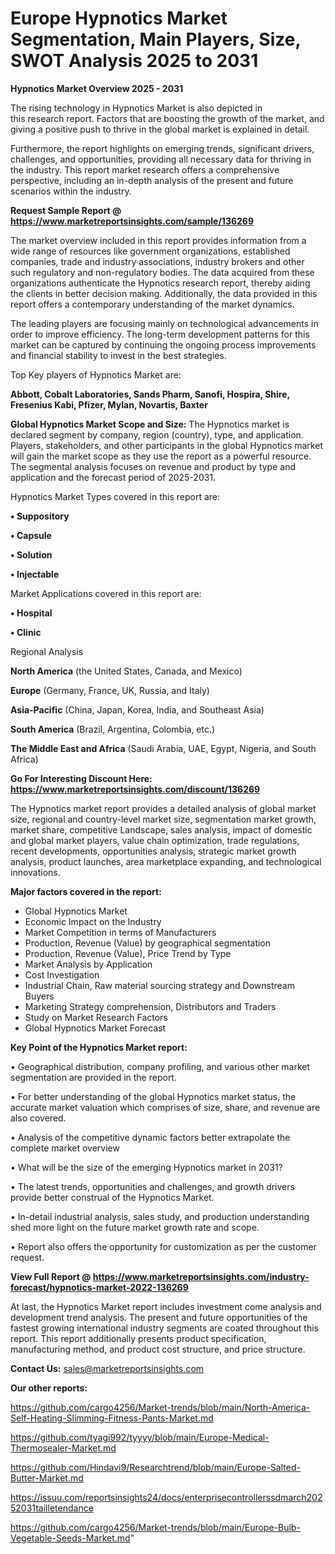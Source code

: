 # Europe Hypnotics Market Segmentation, Main Players, Size, SWOT Analysis 2025 to 2031

<Strong> Hypnotics Market Overview 2025 - 2031</strong>

The rising technology in Hypnotics Market is also depicted in this research report. Factors that are boosting the growth of the market, and giving a positive push to thrive in the global market is explained in detail.

Furthermore, the report highlights on emerging trends, significant drivers, challenges, and opportunities, providing all necessary data for thriving in the industry. This report market research offers a comprehensive perspective, including an in-depth analysis of the present and future scenarios within the industry.

<strong>Request Sample Report @ <a href=https://www.marketreportsinsights.com/sample/136269>https://www.marketreportsinsights.com/sample/136269</a></strong>

The market overview included in this report provides information from a wide range of resources like government organizations, established companies, trade and industry associations, industry brokers and other such regulatory and non-regulatory bodies. The data acquired from these organizations authenticate the Hypnotics research report, thereby aiding the clients in better decision making. Additionally, the data provided in this report offers a contemporary understanding of the market dynamics.

The leading players are focusing mainly on technological advancements in order to improve efficiency. The long-term development patterns for this market can be captured by continuing the ongoing process improvements and financial stability to invest in the best strategies.

Top Key players of Hypnotics Market are:

<strong>Abbott, Cobalt Laboratories, Sands Pharm, Sanofi, Hospira, Shire, Fresenius Kabi, Pfizer, Mylan, Novartis, Baxter</strong>

<strong><b>Global Hypnotics Market Scope and Size:</b></strong>
The Hypnotics market is declared segment by company, region (country), type, and application. Players, stakeholders, and other participants in the global Hypnotics market will gain the market scope as they use the report as a powerful resource. The segmental analysis focuses on revenue and product by type and application and the forecast period of 2025-2031.

Hypnotics Market Types covered in this report are:

<strong>• Suppository

• Capsule

• Solution

• Injectable</strong>

Market Applications covered in this report are:

<strong>• Hospital

• Clinic</strong> 

Regional Analysis

<strong>North America</strong> (the United States, Canada, and Mexico)

<strong>Europe</strong> (Germany, France, UK, Russia, and Italy)

<strong>Asia-Pacific</strong> (China, Japan, Korea, India, and Southeast Asia)

<strong>South America</strong> (Brazil, Argentina, Colombia, etc.)

<strong>The Middle East and Africa</strong> (Saudi Arabia, UAE, Egypt, Nigeria, and South Africa)

<strong>Go For Interesting Discount Here: <a href=https://www.marketreportsinsights.com/discount/136269>https://www.marketreportsinsights.com/discount/136269</a></strong>

The Hypnotics market report provides a detailed analysis of global market size, regional and country-level market size, segmentation market growth, market share, competitive Landscape, sales analysis, impact of domestic and global market players, value chain optimization, trade regulations, recent developments, opportunities analysis, strategic market growth analysis, product launches, area marketplace expanding, and technological innovations.

<strong><b>Major factors covered in the report:</b></strong>
<ul>
  <li>Global Hypnotics Market </li>
  <li>Economic Impact on the Industry</li>
  <li>Market Competition in terms of Manufacturers</li>
  <li>Production, Revenue (Value) by geographical segmentation</li>
  <li>Production, Revenue (Value), Price Trend by Type</li>
  <li>Market Analysis by Application</li>
  <li>Cost Investigation</li>
  <li>Industrial Chain, Raw material sourcing strategy and Downstream Buyers</li>
  <li>Marketing Strategy comprehension, Distributors and Traders</li>
  <li>Study on Market Research Factors</li>
  <li>Global Hypnotics Market Forecast</li>
</ul>

<strong><b>Key Point of the Hypnotics Market report:</b></strong>

• Geographical distribution, company profiling, and various other market segmentation are provided in the report.

• For better understanding of the global Hypnotics market status, the accurate market valuation which comprises of size, share, and revenue are also covered.

• Analysis of the competitive dynamic factors better extrapolate the complete market overview

• What will be the size of the emerging Hypnotics market in 2031?

• The latest trends, opportunities and challenges, and growth drivers provide better construal of the Hypnotics Market.

• In-detail industrial analysis, sales study, and production understanding shed more light on the future market growth rate and scope.

• Report also offers the opportunity for customization as per the customer request.

<strong><b>View Full Report @ <a href=https://www.marketreportsinsights.com/industry-forecast/hypnotics-market-2022-136269>https://www.marketreportsinsights.com/industry-forecast/hypnotics-market-2022-136269</a></b></strong>


At last, the Hypnotics Market report includes investment come analysis and development trend analysis. The present and future opportunities of the fastest growing international industry segments are coated throughout this report. This report additionally presents product specification, manufacturing method, and product cost structure, and price structure.

<strong>Contact Us:</strong>
sales@marketreportsinsights.com

<strong>Our other reports:</strong>

<a href=https://github.com/cargo4256/Market-trends/blob/main/North-America-Self-Heating-Slimming-Fitness-Pants-Market.md>https://github.com/cargo4256/Market-trends/blob/main/North-America-Self-Heating-Slimming-Fitness-Pants-Market.md</a>

<a href=https://github.com/tyagi992/tyyyy/blob/main/Europe-Medical-Thermosealer-Market.md>https://github.com/tyagi992/tyyyy/blob/main/Europe-Medical-Thermosealer-Market.md</a>

<a href=https://github.com/Hindavi9/Researchtrend/blob/main/Europe-Salted-Butter-Market.md>https://github.com/Hindavi9/Researchtrend/blob/main/Europe-Salted-Butter-Market.md</a>

<a href=https://issuu.com/reportsinsights24/docs/enterprisecontrollerssdmarch20252031tailletendance>https://issuu.com/reportsinsights24/docs/enterprisecontrollerssdmarch20252031tailletendance</a>

<a href=https://github.com/cargo4256/Market-trends/blob/main/Europe-Bulb-Vegetable-Seeds-Market.md>https://github.com/cargo4256/Market-trends/blob/main/Europe-Bulb-Vegetable-Seeds-Market.md</a>"
